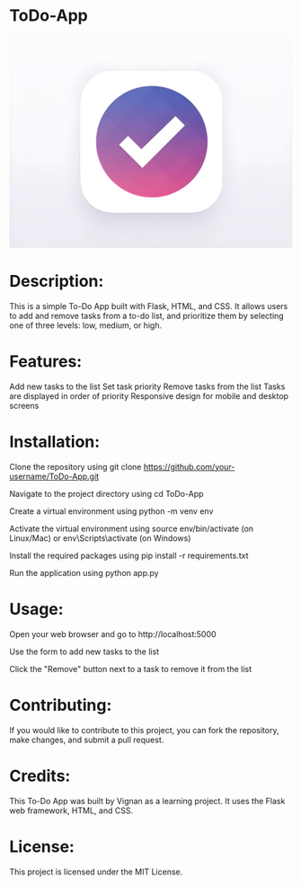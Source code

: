 # ToDo-App
![ToDo-App](https://github.com/vignan8/ToDo-App/blob/main/img.png)
# Description:
This is a simple To-Do App built with Flask, HTML, and CSS. It allows users to add and remove tasks from a to-do list, and prioritize them by selecting one of three levels: low, medium, or high.

# Features:

Add new tasks to the list
Set task priority
Remove tasks from the list
Tasks are displayed in order of priority
Responsive design for mobile and desktop screens

# Installation:

Clone the repository using git clone https://github.com/your-username/ToDo-App.git

Navigate to the project directory using cd ToDo-App

Create a virtual environment using python -m venv env

Activate the virtual environment using source env/bin/activate (on Linux/Mac) or env\Scripts\activate (on Windows)

Install the required packages using pip install -r requirements.txt

Run the application using python app.py

# Usage:

Open your web browser and go to http://localhost:5000

Use the form to add new tasks to the list

Click the "Remove" button next to a task to remove it from the list

# Contributing:
If you would like to contribute to this project, you can fork the repository, make changes, and submit a pull request.

# Credits:
This To-Do App was built by Vignan as a learning project. It uses the Flask web framework, HTML, and CSS.

# License: 
This project is licensed under the MIT License.
